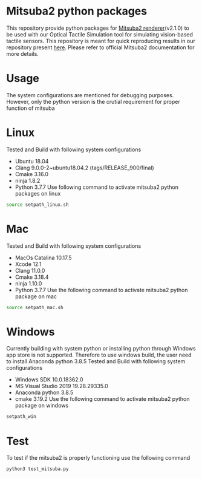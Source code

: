 Mitsuba2 python packages
==========================
This repository provide python packages for [Mitsuba2 renderer](https://mitsuba2.readthedocs.io/en/latest/)(v2.1.0) to be used with our Optical Tactile Simulation tool for simulating vision-based tactile sensors. This repository is meant for quick reproducing results in our repository present [here](https://github.com/CMURoboTouch/tactile_optical_simulation). Please refer to official Mitsuba2 documentation for more details. 

Usage
=====
The system configurations are mentioned for debugging purposes. However, only the python version is the crutial requirement for proper function of mitsuba 

# Linux
Tested and Build with following system configurations 
- Ubuntu 18.04
- Clang 9.0.0-2~ubuntu18.04.2 (tags/RELEASE_900/final)
- Cmake 3.16.0
- ninja 1.8.2
- Python 3.7.7
Use following command to activate mitsuba2 python packages on linux
```bash
source setpath_linux.sh
``` 

# Mac
Tested and Build with following system configurations 
- MacOs Catalina 10.17.5
- Xcode 12.1
- Clang 11.0.0
- Cmake 3.18.4
- ninja 1.10.0
- Python 3.7.7
Use the following command to activate mitsuba2 python package on mac
```bash
source setpath_mac.sh
``` 

# Windows
Currently building with system python or installing python through Windows app store is not supported. Therefore to use windows build, the user need to install Anaconda python 3.8.5 
Tested and Build with following system configurations
- Windows SDK 10.0.18362.0
- MS Visual Studio 2019 19.28.29335.0
- Anaconda python 3.8.5
- cmake 3.19.2
Use the following command to activate mitsuba2 python package on windows
```bash
setpath_win
```
Test
=====
To test if the mitsuba2 is properly functioning use the following command
```bash
python3 test_mitsuba.py
```